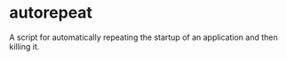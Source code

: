 autorepeat
==========

A script for automatically repeating the startup of an application and then killing it. 
